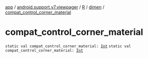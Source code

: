 [app](../../../index.md) / [android.support.v7.viewpager](../../index.md) / [R](../index.md) / [dimen](index.md) / [compat_control_corner_material](./compat_control_corner_material.md)

# compat_control_corner_material

`static val compat_control_corner_material: `[`Int`](https://kotlinlang.org/api/latest/jvm/stdlib/kotlin/-int/index.html)
`static val compat_control_corner_material: `[`Int`](https://kotlinlang.org/api/latest/jvm/stdlib/kotlin/-int/index.html)